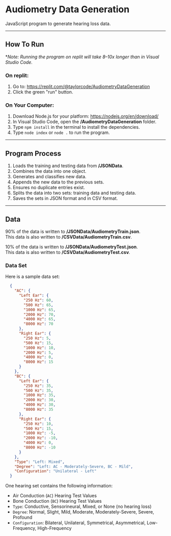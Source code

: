 # Audiometry Data Generation
JavaScript program to generate hearing loss data.

---

## How To Run

**Note: Running the program on replit will take 8–10x longer
than in Visual Studio Code.*

### On replit:
1. Go to: https://replit.com/@taylorcode/AudiometryDataGeneration
2. Click the green "run" button.

### On Your Computer:
1. Download Node.js for your platform: https://nodejs.org/en/download/
2. In Visual Studio Code, open the **/AudiometryDataGeneration** folder.
3. Type `npm install` in the terminal to install the dependencies.
4. Type `node index` or `node .` to run the program.

---

## Program Process
1. Loads the training and testing data from **/JSONData**.
2. Combines the data into one object.
3. Generates and classifies new data.
4. Appends the new data to the previous sets.
5. Ensures no duplicate entries exist.
6. Splits the data into two sets: training data and testing data.
7. Saves the sets in JSON format and in CSV format.

---

## Data
90% of the data is written to **/JSONData/AudiometryTrain.json**.
<br/>
This data is also written to **/CSVData/AudiometryTrain.csv**.

10% of the data is written to **/JSONData/AudiometryTest.json**.
<br/>
This data is also written to **/CSVData/AudiometryTest.csv**.


### Data Set

Here is a sample data set:
```json
  {
    "AC": {
      "Left Ear": {
        "250 Hz": 60,
        "500 Hz": 65,
        "1000 Hz": 65,
        "2000 Hz": 70,
        "4000 Hz": 65,
        "8000 Hz": 70
      },
      "Right Ear": {
        "250 Hz": 5,
        "500 Hz": 15,
        "1000 Hz": 10,
        "2000 Hz": 5,
        "4000 Hz": 0,
        "8000 Hz": 15
      }
    },
    "BC": {
      "Left Ear": {
        "250 Hz": 35,
        "500 Hz": 35,
        "1000 Hz": 35,
        "2000 Hz": 30,
        "4000 Hz": 30,
        "8000 Hz": 35
      },
      "Right Ear": {
        "250 Hz": 10,
        "500 Hz": 15,
        "1000 Hz": -5,
        "2000 Hz": -10,
        "4000 Hz": 0,
        "8000 Hz": -10
      }
    },
    "Type": "Left: Mixed",
    "Degree": "Left: AC - Moderately-Severe, BC - Mild",
    "Configuration": "Unilateral - Left"
  }
```

One hearing set contains the following information:
- Air Conduction (`AC`) Hearing Test Values
- Bone Conduction (`BC`) Hearing Test Values
- `Type`: Conductive, Sensorineural, Mixed, or None (no hearing loss)
- `Degree`: Normal, Slight, Mild, Moderate, Moderately-Severe, Severe, Profound
- `Configuration`: Bilateral, Unilateral, Symmetrical, Asymmetrical, Low-Frequency, High-Frequency